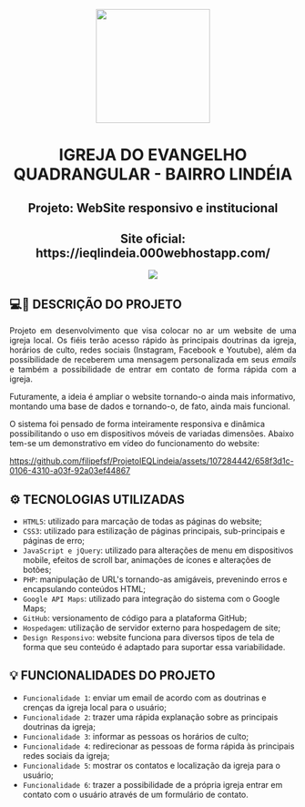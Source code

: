 <p align="center">
<img src="https://github.com/filipefsf/ProjetoIEQLindeia/assets/107284442/0952a26c-c27b-49dc-b375-8f68359a8b52" width="200" height="200"/>
</p><!--Logo Igreja-->

<h1 align="center">IGREJA DO EVANGELHO QUADRANGULAR - BAIRRO LINDÉIA</h1><!--Título 1-->
<h2 align="center">Projeto: WebSite responsivo e institucional</h2> <!--Título 2-->
<h2 align="center">Site oficial: https://ieqlindeia.000webhostapp.com/</h2> <!--Título 2-->

<p align="center">
<img loading="lazy" src="http://img.shields.io/static/v1?label=STATUS&message=EM%20DESENVOLVIMENTO&color=GREEN&style=for-the-badge"/>
</p><!--Badge Desenvolvimento-->

<h2>💻📲 DESCRIÇÃO DO PROJETO</h2>
<p align="justify"> Projeto em desenvolvimento que visa colocar no ar um website de uma igreja local. Os fiéis terão acesso rápido às principais doutrinas da igreja, horários de culto, redes sociais (Instagram, Facebook e Youtube), além da possibilidade de receberem uma mensagem personalizada em seus <i>emails</i> e também a possibilidade de entrar em contato de forma rápida com a igreja.</p>

<p>Futuramente, a ideia é ampliar o website tornando-o ainda mais informativo, montando uma base de dados e tornando-o, de fato, ainda mais funcional.</p>

<p>O sistema foi pensado de forma inteiramente responsiva e dinâmica possibilitando o uso em dispositivos móveis de variadas dimensões. Abaixo tem-se um demonstrativo em vídeo do funcionamento do website:</p>

https://github.com/filipefsf/ProjetoIEQLindeia/assets/107284442/658f3d1c-0106-4310-a03f-92a03ef44867

<h2>⚙️ TECNOLOGIAS UTILIZADAS</h2>

- `HTML5`: utilizado para marcação de todas as páginas do website;
- `CSS3`: utilizado para estilização de páginas principais, sub-principais e páginas de erro;
- `JavaScript e jQuery`: utilizado para alterações de menu em dispositivos mobile, efeitos de scroll bar, animações de ícones e alterações de botões;
- `PHP`: manipulação de URL's tornando-as amigáveis, prevenindo erros e encapsulando conteúdos HTML;
- `Google API Maps`: utilizado para integração do sistema com o Google Maps;
- `GitHub`: versionamento de código para a plataforma GitHub;
- `Hospedagem`: utilização de servidor externo para hospedagem de site;
- `Design Responsivo`: website funciona para diversos tipos de tela de forma que seu conteúdo é adaptado para suportar essa variabilidade.

<h2>💡 FUNCIONALIDADES DO PROJETO</h2>

- `Funcionalidade 1`: enviar um email de acordo com as doutrinas e crenças da igreja local para o usuário;
- `Funcionalidade 2`: trazer uma rápida explanação sobre as principais doutrinas da igreja;
- `Funcionalidade 3`: informar as pessoas os horários de culto;
- `Funcionalidade 4`: redirecionar as pessoas de forma rápida às principais redes sociais da igreja;
- `Funcionalidade 5`: mostrar os contatos e localização da igreja para o usuário;
- `Funcionalidade 6`: trazer a possibilidade de a própria igreja entrar em contato com o usuário através de um formulário de contato.
















